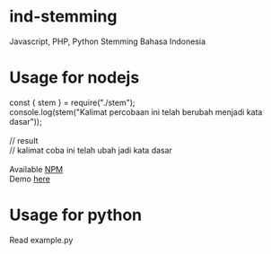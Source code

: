 # ind-stemming
Javascript, PHP, Python Stemming Bahasa Indonesia

# Usage for nodejs
const { stem } = require("./stem");<br>
console.log(stem("Kalimat percobaan ini telah berubah menjadi kata dasar"));
<br><br>
// result<br>
// kalimat coba ini telah ubah jadi kata dasar
<br><br>
Available <a href="https://www.npmjs.com/package/stemming-ind" target="_blank">NPM</a>
<br>
Demo <a href="http://hangsbreaker.github.io/stemming/" target="_blank">here</a>

# Usage for python
Read example.py
